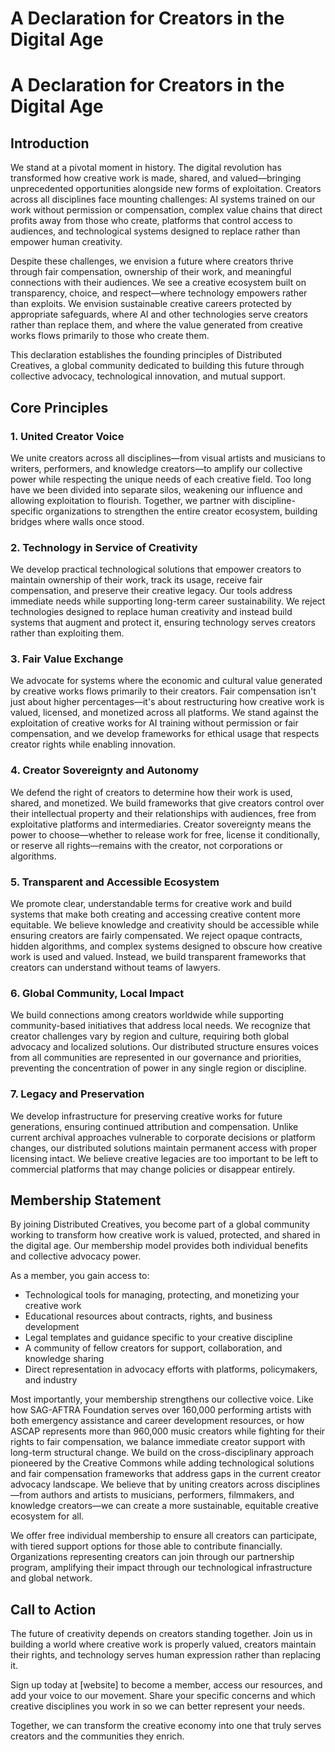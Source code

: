 # A Declaration for Creators in the Digital Age

# A Declaration for Creators in the Digital Age

## Introduction

We stand at a pivotal moment in history. The digital revolution has transformed how creative work is made, shared, and valued—bringing unprecedented opportunities alongside new forms of exploitation. Creators across all disciplines face mounting challenges: AI systems trained on our work without permission or compensation, complex value chains that direct profits away from those who create, platforms that control access to audiences, and technological systems designed to replace rather than empower human creativity.

Despite these challenges, we envision a future where creators thrive through fair compensation, ownership of their work, and meaningful connections with their audiences. We see a creative ecosystem built on transparency, choice, and respect—where technology empowers rather than exploits. We envision sustainable creative careers protected by appropriate safeguards, where AI and other technologies serve creators rather than replace them, and where the value generated from creative works flows primarily to those who create them.

This declaration establishes the founding principles of Distributed Creatives, a global community dedicated to building this future through collective advocacy, technological innovation, and mutual support.

## Core Principles

### 1. United Creator Voice

We unite creators across all disciplines—from visual artists and musicians to writers, performers, and knowledge creators—to amplify our collective power while respecting the unique needs of each creative field. Too long have we been divided into separate silos, weakening our influence and allowing exploitation to flourish. Together, we partner with discipline-specific organizations to strengthen the entire creator ecosystem, building bridges where walls once stood.

### 2. Technology in Service of Creativity

We develop practical technological solutions that empower creators to maintain ownership of their work, track its usage, receive fair compensation, and preserve their creative legacy. Our tools address immediate needs while supporting long-term career sustainability. We reject technologies designed to replace human creativity and instead build systems that augment and protect it, ensuring technology serves creators rather than exploiting them.

### 3. Fair Value Exchange

We advocate for systems where the economic and cultural value generated by creative works flows primarily to their creators. Fair compensation isn't just about higher percentages—it's about restructuring how creative work is valued, licensed, and monetized across all platforms. We stand against the exploitation of creative works for AI training without permission or fair compensation, and we develop frameworks for ethical usage that respects creator rights while enabling innovation.

### 4. Creator Sovereignty and Autonomy

We defend the right of creators to determine how their work is used, shared, and monetized. We build frameworks that give creators control over their intellectual property and their relationships with audiences, free from exploitative platforms and intermediaries. Creator sovereignty means the power to choose—whether to release work for free, license it conditionally, or reserve all rights—remains with the creator, not corporations or algorithms.

### 5. Transparent and Accessible Ecosystem

We promote clear, understandable terms for creative work and build systems that make both creating and accessing creative content more equitable. We believe knowledge and creativity should be accessible while ensuring creators are fairly compensated. We reject opaque contracts, hidden algorithms, and complex systems designed to obscure how creative work is used and valued. Instead, we build transparent frameworks that creators can understand without teams of lawyers.

### 6. Global Community, Local Impact

We build connections among creators worldwide while supporting community-based initiatives that address local needs. We recognize that creator challenges vary by region and culture, requiring both global advocacy and localized solutions. Our distributed structure ensures voices from all communities are represented in our governance and priorities, preventing the concentration of power in any single region or discipline.

### 7. Legacy and Preservation

We develop infrastructure for preserving creative works for future generations, ensuring continued attribution and compensation. Unlike current archival approaches vulnerable to corporate decisions or platform changes, our distributed solutions maintain permanent access with proper licensing intact. We believe creative legacies are too important to be left to commercial platforms that may change policies or disappear entirely.

## Membership Statement

By joining Distributed Creatives, you become part of a global community working to transform how creative work is valued, protected, and shared in the digital age. Our membership model provides both individual benefits and collective advocacy power.

As a member, you gain access to:

- Technological tools for managing, protecting, and monetizing your creative work
- Educational resources about contracts, rights, and business development
- Legal templates and guidance specific to your creative discipline
- A community of fellow creators for support, collaboration, and knowledge sharing
- Direct representation in advocacy efforts with platforms, policymakers, and industry

Most importantly, your membership strengthens our collective voice. Like how SAG-AFTRA Foundation serves over 160,000 performing artists with both emergency assistance and career development resources, or how ASCAP represents more than 960,000 music creators while fighting for their rights to fair compensation, we balance immediate creator support with long-term structural change. We build on the cross-disciplinary approach pioneered by the Creative Commons while adding technological solutions and fair compensation frameworks that address gaps in the current creator advocacy landscape. We believe that by uniting creators across disciplines—from authors and artists to musicians, performers, filmmakers, and knowledge creators—we can create a more sustainable, equitable creative ecosystem for all.

We offer free individual membership to ensure all creators can participate, with tiered support options for those able to contribute financially. Organizations representing creators can join through our partnership program, amplifying their impact through our technological infrastructure and global network.

## Call to Action

The future of creativity depends on creators standing together. Join us in building a world where creative work is properly valued, creators maintain their rights, and technology serves human expression rather than replacing it.

Sign up today at [website] to become a member, access our resources, and add your voice to our movement. Share your specific concerns and which creative disciplines you work in so we can better represent your needs.

Together, we can transform the creative economy into one that truly serves creators and the communities they enrich.